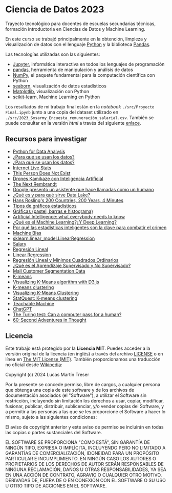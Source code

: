 # Ciencia de Datos 2023

Trayecto tecnológico para docentes de escuelas secundarias técnicas, formación introductoria en Ciencias de Datos y Machine Learning. 

En este curso se trabajó principalmente en la obtención, limpieza y visualización de datos con el lenguaje [Python](https://www.python.org/) y la biblioteca [Pandas](https://pandas.pydata.org/).

Las tecnologías utilizadas son las siguientes:

- [Jupyter](https://jupyter.org), informática interactiva en todos los lenguajes de programación
- [pandas](https://pandas.pydata.org/), herramienta de manipulación y análisis de datos
- [NumPy](https://numpy.org/), el paquete fundamental para la computación científica con Python
- [seaborn](https://seaborn.pydata.org/), visualización de datos estadísticos
- [Matplotlib](https://matplotlib.org/), visualización con Python
- [scikit-learn](https://scikit-learn.org/), Machine Learning en Python

Los resultados de mi trabajo final están en la *notebook* `./src/Proyecto Final.ipynb` junto a una copia del dataset utilizado en `./src/2023_Sysarmy_Encuesta_remuneración_salarial.csv`. También se puede consultar en la versión *html* a través del siguiente [enlace](https://lmtreser.github.io/intro-data-science/). 

## Recursos para investigar

- [Python for Data Analysis](https://wesmckinney.com/book/)
- [¿Para qué se usan los datos?](https://www.menti.com/aln328jrpez3)
- [¿Para qué se usan los datos?](https://towardsdatascience.com/the-simpsons-meets-data-visualization-ef8ef0819d13)
- [Internet Live Stats](https://www.internetlivestats.com)
- [This Person Does Not Exist](https://thispersondoesnotexist.com)
- [Drones Kamikaze con Inteligencia Artificial](https://www.youtube.com/watch?v=nVdu5uAtfVc)
- [The Next Rembrandt](https://www.youtube.com/watch?v=IuygOYZ1Ngo)
- [Google presentó un asistente que hace llamadas como un humano](https://www.youtube.com/watch?v=l9BTMWOupGM)
- [¿Qué es y para qué sirve Data Lake?](https://www.youtube.com/watch?v=Tn2Esa0bv9A&t=1s)
- [Hans Rosling's 200 Countries, 200 Years, 4 Minutes](https://youtu.be/jbkSRLYSojo?si=WHdmbGlw_2tnFTxT)
- [Tipos de gráficos estadísticos](https://youtu.be/9G4HPNVA5w4?si=IQrE4S3bjSip9XRI)
- [Gráficas (pastel, barras e histograma)](https://youtu.be/k7CRbP5v8-o?si=rSPtaeKm4QfSJwGd)
- [Artificial Intelligence: what everybody needs to know](https://www.youtube.com/watch?v=NpwznnFBym8)
- [¿Qué es el Machine Learning?¿Y Deep Learning?](https://www.youtube.com/watch?v=KytW151dpqU)
- [Por qué las estadísticas inteligentes son la clave para combatir el crimen](https://www.youtube.com/watch?v=ZJNESMhIxQ0)
- [Machine Bias](https://www.propublica.org/article/machine-bias-risk-assessments-in-criminal-sentencing)
- [sklearn.linear_model.LinearRegression](https://scikit-learn.org/stable/modules/generated/sklearn.linear_model.LinearRegression.html)
- [Salary](https://www.kaggle.com/datasets/rsadiq/salary)
- [Regresión Lineal](https://phet.colorado.edu/sims/html/least-squares-regression/latest/least-squares-regression_es.html)
- [Linear Regression](https://mlu-explain.github.io/linear-regression)
- [Regresión Lineal y Mínimos Cuadrados Ordinarios](https://www.youtube.com/watch?v=k964_uNn3l0)
- [¿Qué es el Aprendizaje Supervisado y No Supervisado?](https://www.youtube.com/watch?v=oT3arRRB2Cw)
- [Mall Customer Segmentation Data](https://www.kaggle.com/datasets/vjchoudhary7/customer-segmentation-tutorial-in-python)
- [K-means](https://scikit-learn.org/stable/modules/clustering.html)
- [Visualizing K-Means algorithm with D3.js](http://tech.nitoyon.com/en/blog/2013/11/07/k-means)
- [K-means clustering](http://shabal.in/visuals/kmeans/3.html)
- [Visualizing K-Means Clustering](https://www.naftaliharris.com/blog/visualizing-k-means-clustering)
- [StatQuest: K-means clustering](https://www.youtube.com/watch?v=4b5d3muPQmA)
- [Teachable Machine](https://teachablemachine.withgoogle.com)
- [ChatGPT](https://chat.openai.com)
- [The Turing test: Can a computer pass for a human?](https://www.youtube.com/watch?v=3wLqsRLvV-c)
- [60-Second Adventures in Thought](https://www.youtube.com/watch?v=TryOC83PH1g)

## Licencia

Este trabajo está protegido por la **Licencia MIT**. Puedes acceder a la versión original de la licencia (en inglés) a través del archivo [LICENSE](./LICENSE) o en línea en [The MIT License (MIT)](https://mit-license.org/). También proporcionamos una traducción no oficial desde [Wikipedia](https://es.m.wikipedia.org/wiki/Licencia_MIT#La_licencia):

Copyright (c) 2024 Lucas Martín Treser

Por la presente se concede permiso, libre de cargos, a cualquier persona que obtenga una copia de este software y de los archivos de documentación asociados (el "Software"), a utilizar el Software sin restricción, incluyendo sin limitación los derechos a usar, copiar, modificar, fusionar, publicar, distribuir, sublicenciar, y/o vender copias del Software, y a permitir a las personas a las que se les proporcione el Software a hacer lo mismo, sujeto a las siguientes condiciones:

El aviso de copyright anterior y este aviso de permiso se incluirán en todas las copias o partes sustanciales del Software.

EL SOFTWARE SE PROPORCIONA "COMO ESTÁ", SIN GARANTÍA DE NINGÚN TIPO, EXPRESA O IMPLÍCITA, INCLUYENDO PERO NO LIMITADO A GARANTÍAS DE COMERCIALIZACIÓN, IDONEIDAD PARA UN PROPÓSITO PARTICULAR E INCUMPLIMIENTO. EN NINGÚN CASO LOS AUTORES O PROPIETARIOS DE LOS DERECHOS DE AUTOR SERÁN RESPONSABLES DE NINGUNA RECLAMACIÓN, DAÑOS U OTRAS RESPONSABILIDADES, YA SEA EN UNA ACCIÓN DE CONTRATO, AGRAVIO O CUALQUIER OTRO MOTIVO, DERIVADAS DE, FUERA DE O EN CONEXIÓN CON EL SOFTWARE O SU USO U OTRO TIPO DE ACCIONES EN EL SOFTWARE.
